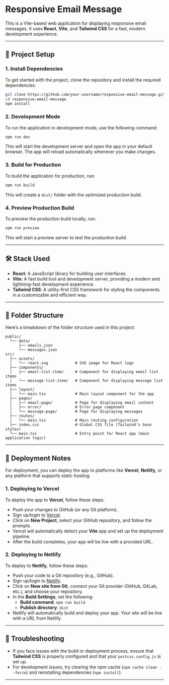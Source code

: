 
# Responsive Email Message

This is a Vite-based web application for displaying responsive email messages. It uses **React**, **Vite**, and **Tailwind CSS** for a fast, modern development experience.

---

## 🚀 Project Setup

### 1. Install Dependencies

To get started with the project, clone the repository and install the required dependencies:

```bash
git clone https://github.com/your-username/responsive-email-message.git
cd responsive-email-message
npm install
```

### 2. Development Mode

To run the application in development mode, use the following command:

```bash
npm run dev
```

This will start the development server and open the app in your default browser. The app will reload automatically whenever you make changes.

### 3. Build for Production

To build the application for production, run:

```bash
npm run build
```

This will create a `dist/` folder with the optimized production build.

### 4. Preview Production Build

To preview the production build locally, run:

```bash
npm run preview
```

This will start a preview server to test the production build.

---

## 🛠️ Stack Used

- **React**: A JavaScript library for building user interfaces.
- **Vite**: A fast build tool and development server, providing a modern and lightning-fast development experience.
- **Tailwind CSS**: A utility-first CSS framework for styling the components in a customizable and efficient way.

---

## 📁 Folder Structure

Here’s a breakdown of the folder structure used in this project:

```
public/
  └── data/
      ├── emails.json
      └── messages.json
src/
  ├── assets/
  │   └── react.svg            # SVG image for React logo
  ├── components/
  │   ├── email-list-item/     # Component for displaying email list items
  │   └── message-list-item/   # Component for displaying message list items
  ├── layout/
  │   └── main.tsx             # Main layout component for the app
  ├── pages/
  │   ├── email-page/          # Page for displaying email content
  │   ├── error/               # Error page component
  │   └── message-page/        # Page for displaying messages
  ├── routes/
  │   └── main.tsx             # Main routing configuration
  ├── index.css                # Global CSS file (Tailwind's base styles)
  └── main.tsx                 # Entry point for React app (main application logic)
```

---

## 🚀 Deployment Notes

For deployment, you can deploy the app to platforms like **Vercel**, **Netlify**, or any platform that supports static hosting.

### 1. Deploying to Vercel

To deploy the app to **Vercel**, follow these steps:

- Push your changes to GitHub (or any Git platform).
- Sign up/login to [Vercel](https://vercel.com/).
- Click on **New Project**, select your GitHub repository, and follow the prompts.
- Vercel will automatically detect your **Vite** app and set up the deployment pipeline.
- After the build completes, your app will be live with a provided URL.

### 2. Deploying to Netlify

To deploy to **Netlify**, follow these steps:

- Push your code to a Git repository (e.g., GitHub).
- Sign up/login to [Netlify](https://www.netlify.com/).
- Click on **New site from Git**, connect your Git provider (GitHub, GitLab, etc.), and choose your repository.
- In the **Build Settings**, set the following:
  - **Build command**: `npm run build`
  - **Publish directory**: `dist`
- Netlify will automatically build and deploy your app. Your site will be live with a URL from Netlify.

---

## 🤔 Troubleshooting

- If you face issues with the build or deployment process, ensure that **Tailwind CSS** is properly configured and that your `postcss.config.js` is set up.
- For development issues, try clearing the npm cache (`npm cache clean --force`) and reinstalling dependencies (`npm install`).

---